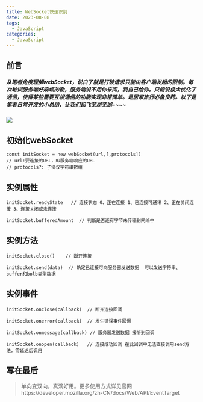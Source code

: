 ```yaml
---
title: WebSocket快速识别
date: 2023-08-08
tags:
  - JavaScript
categories: 
  - JavaScript
---
```


## 前言

##### 		从笔者角度理解webSocket，说白了就是打破请求只能由客户端发起的限制。每次轮训服务端好麻烦的勒，服务端说不用你来问，我自己给你。只能说极大优化了通信，使得某些需要互相通信的功能实现非常简单。是居家旅行必备良药。以下是笔者日常开发的小总结，让我们起飞芜湖芜湖~~~~

![](https://p3-juejin.byteimg.com/tos-cn-i-k3u1fbpfcp/41c4746e651f4c0e969afa33208b5449~tplv-k3u1fbpfcp-zoom-in-crop-mark:4536:0:0:0.awebp)

## 初始化webSocket

```
const initSocket = new webSocket(url,[,protocols])
// url:要连接的URL，即服务端响应的URL
// protocols?: 子协议字符串数组
```

## 实例属性

```
initSocket.readyState   // 连接状态 0、正在连接 1、已连接可通讯 2、正在关闭连接 3、连接关闭或未连接

initSocket.bufferedAmount  // 判断是否还有字节未传输到网络中
```

## 实例方法

```
initSocket.close()    // 断开连接

initSocket.send(data)  // 确定已连接可向服务器发送数据  可以发送字符串、buffer和bolb类型数据
```

## 实例事件

```
initSocket.onclose(callback)  // 断开连接回调

initSocket.onerror(callback)  // 发生错误事件回调

initSocket.onmessage(callback) // 服务器发送数据 接听到回调

initSocket.onopen(callback)   // 连接成功回调 在此回调中无法直接调用send方法，需延迟后调用
```

## 写在最后

> 单向变双向，真滴好用。更多使用方式详见官网https://developer.mozilla.org/zh-CN/docs/Web/API/EventTarget

